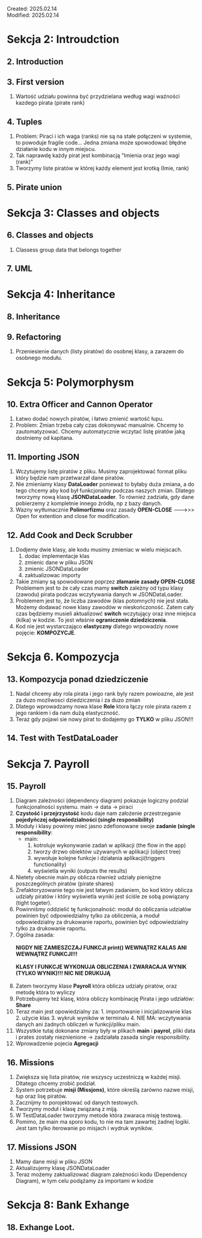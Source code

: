 Created: 2025.02.14 <br>
Modified: 2025.02.14

# Sekcja 2: Introudction
## 2. Introduction
## 3. First version

1. Wartość udziału powinna być przydzielana według wagi ważności kazdego pirata (pirate rank)

## 4. Tuples
1. Problem: Piraci i ich waga (ranks) nie są na stałe połączeni w systemie, to powoduje fragile code... Jedna zmiana może spowodować błędne działanie kodu w innym miejscu.
2. Tak naprawdę każdy pirat jest kombinacją "Imienia oraz jego wagi (rank)"
3. Tworzymy liste piratów w której każdy element jest krotką (Imie, rank)

## 5. Pirate union

# Sekcja 3: Classes and objects
## 6. Classes and objects
1. Classess group data that belongs together

## 7. UML

# Sekcja 4: Inheritance
## 8. Inheritance
## 9. Refactoring
1. Przeniesienie danych (listy piratów) do osobnej klasy, a zarazem do osobnego modułu.


# Sekcja 5: Polymorphysm
## 10. Extra Officer and Cannon Operator
1. Łatwo dodać nowych piratów, i łatwo zmienić wartość łupu.
2. Problem: Zmian trzeba cały czas dokonywać manualnie. Chcemy to zautomatyzować. Chcemy automatycznie wczytać listę piratów jaką dostniemy od kapitana.

## 11. Importing JSON
1. Wczytujemy listę piratów z pliku. Musimy zaprojektować format pliku który będzie nam przetwarzał dane piratów.
2. Nie zmieniamy klasy **DataLoader** ponieważ to byłaby duża zmiana, a do tego chcemy aby kod był funkcjonalny podczas naszych zmian. Dlatego tworzymy nową klasę **JSONDataLoader**. To również zadziała, gdy dane pobierzemy z kompletnie innego źródła, np z bazy danych.
3. Wazny wytłumacznie **Polimorfizmu** oraz zasady **OPEN-CLOSE** --->>> Open for extention and close for modification.

## 12. Add Cook and Deck Scrubber
1. Dodjemy dwie klasy, ale kodu musimy zmieniac w wielu miejscach.
	1. dodac implementacje klas
	2. zmienic dane w pliku JSON
	3. zmienic JSONDataLoader
	3. zaktualizowac importy
4. Takie zmiany są spowodowane poprzez **złamanie zasady OPEN-CLOSE** Problemem jest to że cały czas mamy **switch** zależny od typu klasy (zawodu) pirata podczas wczytywania danych w JSONDataLoader.
5. Problemem jest to, że liczba zawodów (klas potomnych) nie jest stała.  Możemy dodawać nowe klasy zawodów w nieskończoność. Zatem cały czas będziemy musieli aktualizowć **switch** wczytujący oraz inne miejsca (kilka) w kodzie. To jest właśnie **ograniczenie dziedziczenia**.
6. Kod nie jest wystarczająco  **elastyczny** dlatego wrpowadziy nowe pojęcie: **KOMPOZYCJE**.

# Sekcja 6. Kompozycja

## 13. Kompozycja ponad dziedziczenie
1. Nadal chcemy aby rola pirata i jego rank byly razem powioazne, ale jest za duzo mozliwosci dziedziczenia i za duzo zmian
2. Dlatego wprowadzamy nowa klase **Role** ktora łączy role pirata razem z jego rankiem i da nam dużą elastyczność.
3. Teraz gdy pojawi sie nowy pirat to dodajemy go **TYLKO** w pliku JSON!!!

## 14. Test with TestDataLoader


# Sekcja 7. Payroll

## 15. Payroll

1. Diagram zależności (dependency diagram) pokazuje logiczny podzial funkcjonalności systemu. main -> data -> piraci
2. **Czystość i przejrzystość** kodu daje nam założenie przestrzeganie **pojedyńczej odpowiedzialności (single responsibility)** 
3. Moduły i klasy powinny mieć jasno zdefionowane swoje **zadanie (single responsibility**:
	-  main:
		1. kotroluje wykonywanie zadań w aplikacji (the flow in the app)
		2. tworzy drzwo obiektów używanych w aplikacji (object tree)
		3. wywołuje kolejne funkcje i działania aplikacji(triggers functionality)
		4. wyświetla wyniki (outputs the results)
5.  Nietety obecnie main.py oblicza również udziały pieniężne poszczególnych piratów (pirate shares)
6.  Zrefaktoryzowanie tego nie jest łatwym zadaniem, bo kod który oblicza udziały piratów i który wyświetla wyniki jest ściśle ze sobą powiązany (tight togeter).
7.  Powinniśmy oddzielić tę funkcjonalność: moduł do obliczania udziałów powinien być odpowiedzialny tylko za obliczenia, a moduł odpowiedzialny za drukowanie raportu, powinien być odpowiedzialny tylko za drukowanie raportu.
8.  Ogólna zasada: <br><br>
  **NIGDY NIE ZAMIESZCZAJ FUNKCJI print()  WEWNĄTRZ KALAS ANI WEWNĄTRZ FUNKCJI!!!** <br><br> **KLASY I FUNKCJE WYKONUJA OBLICZENIA I ZWARACAJA WYNIK (TYLKO WYNIK)!!! NIC NIE DRUKUJĄ**<br><br>
9.  Zatem tworzymy klase **Payroll** która oblicza udziały piratów, oraz metodę która to wyliczy 
10.  Potrzebujemy też klasę, która obliczy kombinację Pirata i jego udziałów: **Share**
11.  Teraz main jest opowiedzialny za:
	1.  importowanie i inicjalizowanie klas
	2.  użycie klas
	3.  wykruk wyników w terminalu
	4.  NIE MA: wczytywania danych ani żadnych obliczeń w funkcji/pliku main.
5.  Wszystkie tutaj dokonane zmiany były w plikach **main** i **payrol**, pliki data i prates zostały nieznienione -> zadziałała zasada single responsibility.
6.  Wprowadzenie pojecia **Agregacji**

## 16. Missions
1. Zwiększa się lista piratów, nie wszyscy uczestniczą w każdej misji. Dltatego chcemy zrobić podział.
2. System potrzebuje **misji (Missjons)**, które określą zarówno nazwe misji, łup oraz lisę piratów.
3. Zacznijmy to porojektować od danych testowych.
4. Tworzymy moduł i klasę związaną z miją.
5. W TestDataLoader tworzymy metode która zwaraca misję testową.
6. Pomimo, że main ma sporo kodu, to nie ma tam zawartej żadnej logiki. Jest tam tylko iterowanie po misjach i wydruk wyników.

## 17. Missions JSON
1. Mamy dane misji w pliku JSON
2. Aktualizujemy klasę JSONDataLoader
3. Teraz możemy zaktualizować diagram zależności kodu (Dependency Diagram), w tym celu podążamy za importami w kodzie

# Sekcja 8: Bank Exhange

## 18. Exhange Loot.